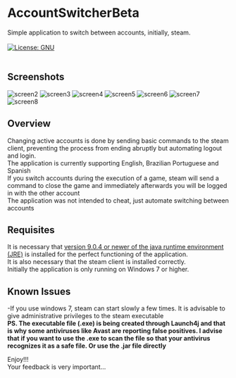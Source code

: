 # AccountSwitcherBeta
Simple application to switch between accounts, initially, steam. </br>
</br>
[![License: GNU](https://img.shields.io/badge/License-GNU-yellow.svg)](https://opensource.org/licenses/GPL-2.0)
</br></br>

## Screenshots
![screen2](https://user-images.githubusercontent.com/73313396/98300455-aee59d00-1f8f-11eb-8289-c39381256da6.jpeg)
![screen3](https://user-images.githubusercontent.com/73313396/98300462-b016ca00-1f8f-11eb-895c-bbf0dd6f9f49.jpeg)
![screen4](https://user-images.githubusercontent.com/73313396/98300464-b0af6080-1f8f-11eb-8578-6d2983f77ec5.jpeg)
![screen5](https://user-images.githubusercontent.com/73313396/98300467-b147f700-1f8f-11eb-88c7-93bec56e5149.jpeg)
![screen6](https://user-images.githubusercontent.com/73313396/98300469-b147f700-1f8f-11eb-891b-4ad2ff4ec9fe.jpeg)
![screen7](https://user-images.githubusercontent.com/73313396/98453657-189dac80-2132-11eb-9582-db3df43684d4.jpeg)
![screen8](https://user-images.githubusercontent.com/73313396/98453658-1a677000-2132-11eb-83a5-de92dba06494.jpeg)
## Overview
Changing active accounts is done by sending basic commands to the steam client, preventing the process from ending abruptly but automating logout and login.</br>
The application is currently supporting English, Brazilian Portuguese and Spanish</br>
If you switch accounts during the execution of a game, steam will send a command to close the game and immediately afterwards you will be logged in with the other account</br>
The application was not intended to cheat, just automate switching between accounts</br>


## Requisites
It is necessary that [version 9.0.4 or newer of the java runtime environment (JRE)](https://www.oracle.com/java/technologies/javase/javase9-archive-downloads.html) is installed for the perfect functioning of the application. </br>
It is also necessary that the steam client is installed correctly. </br>
Initially the application is only running on Windows 7 or higher.</br>

## Known Issues
-If you use windows 7, steam can start slowly a few times. It is advisable to give administrative privileges to the steam executable </br>
<b>PS. The executable file (.exe) is being created through Launch4j and that is why some antiviruses like Avast are reporting false positives. I advise that if you want to use the .exe to scan the file so that your antivirus recognizes it as a safe file. Or use the .jar file directly</b>
</br>

Enjoy!!!</br>
Your feedback is very important...
